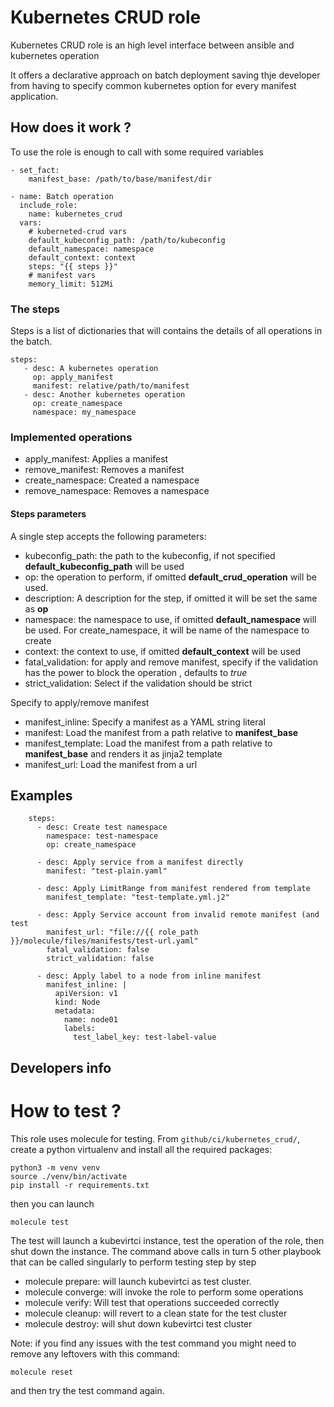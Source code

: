 # Kubernetes CRUD role

Kubernetes CRUD role is an high level interface between ansible
and kubernetes operation

It offers a declarative approach on batch deployment
saving thje developer from having to specify common kubernetes
option for every manifest application.

## How does it work ?

To use the role is enough to call with some required variables

    - set_fact:
        manifest_base: /path/to/base/manifest/dir

    - name: Batch operation
      include_role:
        name: kubernetes_crud
      vars:
        # kuberneted-crud vars
        default_kubeconfig_path: /path/to/kubeconfig
        default_namespace: namespace
        default_context: context
        steps: "{{ steps }}"
        # manifest vars
        memory_limit: 512Mi

### The steps

Steps is a list of dictionaries that will contains the details of all
operations in the batch.

    steps:
       - desc: A kubernetes operation
         op: apply_manifest
         manifest: relative/path/to/manifest
       - desc: Another kubernetes operation
         op: create_namespace
         namespace: my_namespace

### Implemented operations

- apply_manifest: Applies a manifest
- remove_manifest: Removes a manifest
- create_namespace: Created a namespace
- remove_namespace: Removes a namespace

#### Steps parameters

A single step accepts the following parameters:

- kubeconfig_path: the path to the kubeconfig, if not specified **default_kubeconfig_path** will be used
- op: the operation to perform, if omitted **default_crud_operation** will be used.
- description: A description for the step, if omitted it will be set the same as **op**
- namespace: the namespace to use, if omitted **default_namespace** will be used. For create_namespace, it will be name
 of the namespace to create
- context: the context to use, if omitted **default_context** will be used
- fatal_validation: for apply and remove manifest, specify if the validation has the power to block the operation
, defaults to *true*
- strict_validation: Select if the validation should be strict

Specify to apply/remove manifest

- manifest_inline: Specify a manifest as a YAML string literal
- manifest: Load the manifest from a path relative to **manifest_base**
- manifest_template: Load the manifest from a path relative to **manifest_base** and renders it as jinja2 template
- manifest_url: Load the manifest from a url

## Examples


        steps:
          - desc: Create test namespace
            namespace: test-namespace
            op: create_namespace

          - desc: Apply service from a manifest directly
            manifest: "test-plain.yaml"

          - desc: Apply LimitRange from manifest rendered from template
            manifest_template: "test-template.yml.j2"

          - desc: Apply Service account from invalid remote manifest (and test
            manifest_url: "file://{{ role_path }}/molecule/files/manifests/test-url.yaml"
            fatal_validation: false
            strict_validation: false

          - desc: Apply label to a node from inline manifest
            manifest_inline: |
              apiVersion: v1
              kind: Node
              metadata:
                name: node01
                labels:
                  test_label_key: test-label-value

## Developers info

# How to test ?

This role uses molecule for testing.
From `github/ci/kubernetes_crud/`, create a python virtualenv and install all
the required packages:

    python3 -m venv venv
    source ./venv/bin/activate
    pip install -r requirements.txt

then you can launch

    molecule test

 The test will launch a kubevirtci instance, test the operation of the role, then shut down
 the instance.
 The command above calls in turn 5 other playbook that can be called singularly to perform testing step by step

 * molecule prepare: will launch kubevirtci as test cluster.
 * molecule converge: will invoke the role to perform some operations
 * molecule verify: Will test that operations succeeded correctly
 * molecule cleanup: will revert to a clean state for the test cluster
 * molecule destroy: will shut down kubevirtci test cluster

Note: if you find any issues with the test command you might need to remove
any leftovers with this command:

    molecule reset

and then try the test command again.

